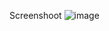 Screenshoot
![image](https://github.com/user-attachments/assets/afac29a7-9668-4134-b81b-8230496c4bbd)

